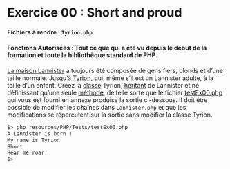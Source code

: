 # Exercice 00 : Short and proud
#### Fichiers à rendre : `Tyrion.php`
#### Fonctions Autorisées : Tout ce que qui a été vu depuis le début de la formation et toute la bibliothèque standard de PHP.

[La maison Lannister](https://gameofthrones.fandom.com/fr/wiki/Maison_Lannister) a toujours été composée de gens fiers, blonds et d’une taille normale. Jusqu’à [Tyrion](https://gameofthrones.fandom.com/fr/wiki/Tyrion_Lannister), qui, même s’il est un Lannister adulte, à la taille d’un enfant.
Créez la [classe](https://www.php.net/manual/fr/language.oop5.php) Tyrion, [héritant](https://www.php.net/manual/fr/language.oop5.inheritance.php) de Lannister et ne définissant qu’une seule [méthode](https://www.php.net/manual/fr/language.oop5.basic.php), de telle sorte que le fichier [testEx00.php](../../../../resources/PHP/Tests/testEx00.php) qui vous est fourni en annexe produise la sortie ci-dessous.
Il doit être possible de modifier les chaînes dans `Lannister.php` et que les modifications se répercutent sur la sortie sans modifier la classe Tyrion.

```bash
$> php resources/PHP/Tests/testEx00.php
A Lannister is born !
My name is Tyrion
Short
Hear me roar!
$>
```